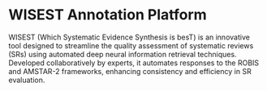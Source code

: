 # WISEST Annotation Platform
WISEST (Which Systematic Evidence Synthesis is besT) is an innovative tool designed to streamline the quality assessment of systematic reviews (SRs) using automated deep neural information retrieval techniques. Developed collaboratively by experts, it automates responses to the ROBIS and AMSTAR-2 frameworks, enhancing consistency and efficiency in SR evaluation.
